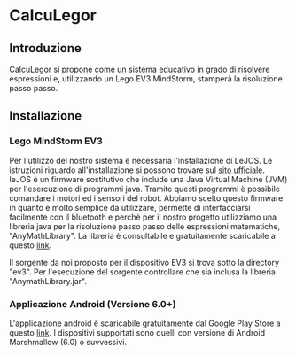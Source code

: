 # CalcuLegor

## Introduzione

CalcuLegor si propone come un sistema educativo in grado di risolvere espressioni e, utilizzando un Lego EV3 MindStorm, stamperà la risoluzione passo passo.

## Installazione
### Lego MindStorm EV3

Per l'utilizzo del nostro sistema è necessaria l'installazione di LeJOS. Le istruzioni riguardo all'installazione si possono trovare sul [sito ufficiale](http://www.lejos.org/).
leJOS è un firmware sostitutivo che include una Java Virtual Machine (JVM) per l'esercuzione di programmi java. Tramite questi programmi è possibile comandare i motori ed i sensori del robot.
Abbiamo scelto questo firmware in quanto è molto semplice da utilizzare, permette di interfacciarsi facilmente con il bluetooth e perchè per il nostro progetto utilizziamo una libreria java per la risoluzione passo passo delle espressioni matematiche, "AnyMathLibrary".
La libreria è consultabile e gratuitamente scaricabile a questo [link](https://github.com/DaMeX97/AnyMathLibrary).

Il sorgente da noi proposto per il dispositivo EV3 si trova sotto la directory "ev3". Per l'esecuzione del sorgente controllare che sia inclusa la libreria "AnymathLibrary.jar".

### Applicazione Android (Versione 6.0+)

L'applicazione android è scaricabile gratuitamente dal Google Play Store a questo [link](https://play.google.com/store/apps/details?id=com.bdltz.calculegor&hl=it). I dispositivi supportati sono quelli con versione di Android Marshmallow (6.0) o suvvessivi.
